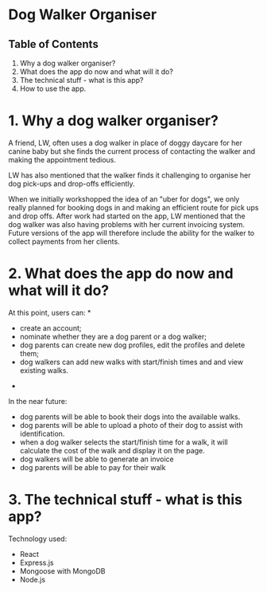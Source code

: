 # Dog Walker Organiser

## Table of Contents

1. Why a dog walker organiser?
2. What does the app do now and what will it do?
3. The technical stuff - what is this app?
4. How to use the app.

# 1. Why a dog walker organiser?

A friend, LW, often uses a dog walker in place of doggy daycare for her canine baby but she finds the current process of contacting the walker and making the appointment tedious. 

LW has also mentioned that the walker finds it challenging to organise her dog pick-ups and drop-offs efficiently.

When we initially workshopped the idea of an "uber for dogs", we only really planned for booking dogs in and making an efficient route for pick ups and drop offs. After work had started on the app, LW mentioned that the dog walker was also having problems with her current invoicing system.  Future versions of the app will therefore include the ability for the walker to collect payments from her clients.

# 2. What does the app do now and what will it do?

At this point, users can:
*
- create an account;
- nominate whether they are a dog parent or a dog walker;
- dog parents can create new dog profiles, edit the profiles and delete them;
- dog walkers can add new walks with start/finish times and and view existing walks.
*

In the near future:
- dog parents will be able to book their dogs into the available walks.
- dog parents will be able to upload a photo of their dog to assist with identification.
- when a dog walker selects the start/finish time for a walk, it will calculate the cost of the walk and display it on the page.
- dog walkers will be able to generate an invoice
- dog parents will be able to pay for their walk


# 3. The technical stuff - what is this app?

Technology used:
- React
- Express.js
- Mongoose with MongoDB
- Node.js
